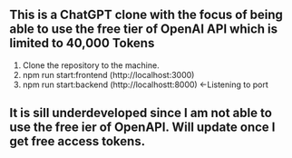 ## This is a ChatGPT clone with the focus of being able to use the free tier of OpenAI API which is limited to 40,000 Tokens

1. Clone the repository to the machine.
2. npm run start:frontend (http://localhost:3000)
3. npm run start:backend (http://localhostt:8000) <-Listening to port

## It is sill underdeveloped since I am not able to use the free ier of OpenAPI. Will update once I get free access tokens.
